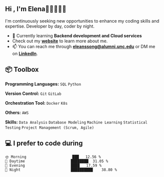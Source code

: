 ## Hi , I'm Elena👩🏻‍💻👋🏻

I'm continuously seeking new opportunities to enhance my coding skills and expertise. Developer by day, coder by night. 
- 🌱 Currently learning **Backend development and Cloud services**
- Check out my **[website](https://elenassong.com/)** to learn more about me.
- 📫 You can reach me through **eleanssong@alumni.unc.edu** or DM me on **[LinkedIn](https://www.linkedin.com/in/somangsong1024/)**. 


## 📦 Toolbox

**Programming Languages:** `SQL` `Python`

**Version Control:** `Git` `GitLab`

**Orchestration Tool:** `Docker` `K8s` 

**Others:** `AWS`

**Skills:** `Data Analysis` `Database Modeling` `Machine Learning` `Statistical Testing` `Project Management (Scrum, Agile)`


## 💻 I prefer to code during
```text
🌞 Morning                     ███   12.56 % 
🌆 Daytime                     ████████  31.05 % 
🌃 Evening                     ████   17.59 %  
🌙 Night                       ██████████    38.80 %  
```


<!---
songsomang/songsomang is a ✨ special ✨ repository because its `README.md` (this file) appears on your GitHub profile.
You can click the Preview link to take a look at your changes.
--->
